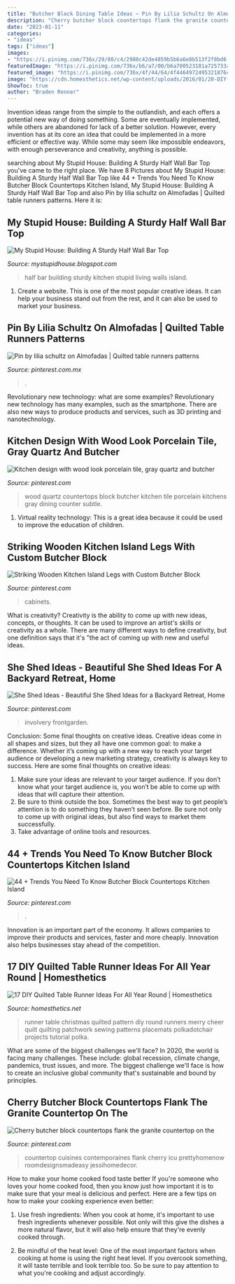 ```yaml
---
title: "Butcher Block Dining Table Ideas ~ Pin By Lilia Schultz On Almofadas"
description: "Cherry butcher block countertops flank the granite countertop on the"
date: "2023-01-11"
categories:
- "ideas"
tags: ["ideas"]
images:
- "https://i.pinimg.com/736x/29/80/c4/2980c42de4859b5b6a6e8b513f2f8bd6.jpg"
featuredImage: "https://i.pinimg.com/736x/b6/a7/00/b6a700523181a725733ae1e389412d85.jpg"
featured_image: "https://i.pinimg.com/736x/4f/44/64/4f4464972495321876c63b7583fab4a5.jpg"
image: "https://cdn.homesthetics.net/wp-content/uploads/2016/01/20-DIY-Quilted-Table-Runner-Ideas-For-All-Year-Round-1.jpg"
ShowToc: true
author: "Braden Renner"
---
```



Invention ideas range from the simple to the outlandish, and each offers a potential new way of doing something. Some are eventually implemented, while others are abandoned for lack of a better solution. However, every invention has at its core an idea that could be implemented in a more efficient or effective way. While some may seem like impossible endeavors, with enough perseverance and creativity, anything is possible.

	

		
searching about My Stupid House: Building A Sturdy Half Wall Bar Top you've came to the right place. We have 8 Pictures about My Stupid House: Building A Sturdy Half Wall Bar Top like 44 + Trends You Need To Know Butcher Block Countertops Kitchen Island, My Stupid House: Building A Sturdy Half Wall Bar Top and also Pin by lilia schultz on Almofadas | Quilted table runners patterns. Here it is:
		
    
## My Stupid House: Building A Sturdy Half Wall Bar Top

<img loading=lazy src="http://1.bp.blogspot.com/-QSLoborpAes/USU37t0NbnI/AAAAAAAAFUs/-0kvOitSiB8/s1600/Image2580cr.jpg" onerror="this.onerror=null;this.src='https://tse4.mm.bing.net/th?id=OIP.Dws_9tCYOCtDa4dDHJUMlAHaJ4&amp;pid=15.1';" alt="My Stupid House: Building A Sturdy Half Wall Bar Top">

_Source: mystupidhouse.blogspot.com_

>half bar building sturdy kitchen stupid living walls island. 

	

1. Create a website. This is one of the most popular creative ideas. It can help your business stand out from the rest, and it can also be used to market your business.

    
## Pin By Lilia Schultz On Almofadas | Quilted Table Runners Patterns

<img loading=lazy src="https://i.pinimg.com/736x/b6/a7/00/b6a700523181a725733ae1e389412d85.jpg" onerror="this.onerror=null;this.src='https://tse3.mm.bing.net/th?id=OIP.m-c4_UZRruVIhpqUyaO4UwAAAA&amp;pid=15.1';" alt="Pin by lilia schultz on Almofadas | Quilted table runners patterns">

_Source: pinterest.com.mx_

>. 

	

Revolutionary new technology: what are some examples?
Revolutionary new technology has many examples, such as the smartphone. There are also new ways to produce products and services, such as 3D printing and nanotechnology.

    
## Kitchen Design With Wood Look Porcelain Tile, Gray Quartz And Butcher

<img loading=lazy src="https://i.pinimg.com/736x/29/80/c4/2980c42de4859b5b6a6e8b513f2f8bd6.jpg" onerror="this.onerror=null;this.src='https://tse3.mm.bing.net/th?id=OIP.IRORrjjEvJB-VeZbMg4WDgHaFj&amp;pid=15.1';" alt="Kitchen design with wood look porcelain tile, gray quartz and butcher">

_Source: pinterest.com_

>wood quartz countertops block butcher kitchen tile porcelain kitchens gray dining counter subtle. 

	

1. Virtual reality technology: This is a great idea because it could be used to improve the education of children.

    
## Striking Wooden Kitchen Island Legs With Custom Butcher Block

<img loading=lazy src="https://i.pinimg.com/736x/0a/96/66/0a9666ab450d025bc2de240c6c3f02d7.jpg" onerror="this.onerror=null;this.src='https://tse4.mm.bing.net/th?id=OIP.Ey3te5Gsmqp4aLvk91VhEgHaJ5&amp;pid=15.1';" alt="Striking Wooden Kitchen Island Legs with Custom Butcher Block">

_Source: pinterest.com_

>cabinets. 

	

What is creativity?
Creativity is the ability to come up with new ideas, concepts, or thoughts. It can be used to improve an artist's skills or creativity as a whole. There are many different ways to define creativity, but one definition says that it's "the act of coming up with new and useful ideas.

    
## She Shed Ideas - Beautiful She Shed Ideas For A Backyard Retreat, Home

<img loading=lazy src="https://i.pinimg.com/736x/4f/44/64/4f4464972495321876c63b7583fab4a5.jpg" onerror="this.onerror=null;this.src='https://tse4.mm.bing.net/th?id=OIP.da672dKdU-fdplW9YgGNVgHaLH&amp;pid=15.1';" alt="She Shed Ideas - Beautiful She Shed Ideas for a Backyard Retreat, Home">

_Source: pinterest.com_

>involvery frontgarden. 

	

Conclusion: Some final thoughts on creative ideas.
Creative ideas come in all shapes and sizes, but they all have one common goal: to make a difference. Whether it’s coming up with a new way to reach your target audience or developing a new marketing strategy, creativity is always key to success. Here are some final thoughts on creative ideas: 
1. Make sure your ideas are relevant to your target audience. If you don’t know what your target audience is, you won’t be able to come up with ideas that will capture their attention. 
2. Be sure to think outside the box. Sometimes the best way to get people’s attention is to do something they haven’t seen before. Be sure not only to come up with original ideas, but also find ways to market them successfully. 
3. Take advantage of online tools and resources.

    
## 44 + Trends You Need To Know Butcher Block Countertops Kitchen Island

<img loading=lazy src="https://i.pinimg.com/736x/b9/50/ae/b950aefd2777409bbe665edd2ead039f.jpg" onerror="this.onerror=null;this.src='https://tse4.mm.bing.net/th?id=OIP.KvpraLDXm8bB1L9x6RaUuAHaHa&amp;pid=15.1';" alt="44 + Trends You Need To Know Butcher Block Countertops Kitchen Island">

_Source: pinterest.com_

>. 

	

Innovation is an important part of the economy. It allows companies to improve their products and services, faster and more cheaply. Innovation also helps businesses stay ahead of the competition. 

    
## 17 DIY Quilted Table Runner Ideas For All Year Round | Homesthetics

<img loading=lazy src="https://cdn.homesthetics.net/wp-content/uploads/2016/01/20-DIY-Quilted-Table-Runner-Ideas-For-All-Year-Round-1.jpg" onerror="this.onerror=null;this.src='https://tse2.mm.bing.net/th?id=OIP.j2fekFfj0g3WONLKrW2EqwHaLH&amp;pid=15.1';" alt="17 DIY Quilted Table Runner Ideas For All Year Round | Homesthetics">

_Source: homesthetics.net_

>runner table christmas quilted pattern diy round runners merry cheer quilt quilting patchwork sewing patterns placemats polkadotchair projects tutorial polka. 

	

What are some of the biggest challenges we'll face?
In 2020, the world is facing many challenges. These include: global recession, climate change, pandemics, trust issues, and more. The biggest challenge we'll face is how to create an inclusive global community that's sustainable and bound by principles.

    
## Cherry Butcher Block Countertops Flank The Granite Countertop On The

<img loading=lazy src="https://i.pinimg.com/736x/47/f9/45/47f945be468881ca9d7831aed69a0854.jpg" onerror="this.onerror=null;this.src='https://tse3.mm.bing.net/th?id=OIP.-dNlhBxs3T9Cdz8GYPfO8QAAAA&amp;pid=15.1';" alt="Cherry butcher block countertops flank the granite countertop on the">

_Source: pinterest.com_

>countertop cuisines contemporaines flank cherry icu prettyhomenow roomdesignsmadeasy jessihomedecor. 

	

How to make your home cooked food taste better
If you're someone who loves your home cooked food, then you know just how important it is to make sure that your meal is delicious and perfect. Here are a few tips on how to make your cooking experience even better: 
1. Use fresh ingredients: When you cook at home, it's important to use fresh ingredients whenever possible. Not only will this give the dishes a more natural flavor, but it will also help ensure that they're evenly cooked through.

2. Be mindful of the heat level: One of the most important factors when cooking at home is using the right heat level. If you overcook something, it will taste terrible and look terrible too. So be sure to pay attention to what you're cooking and adjust accordingly.


